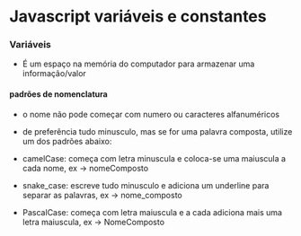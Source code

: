 # Javascript variáveis e constantes

### Variáveis

- É um espaço na memória do computador para armazenar uma informação/valor

#### padrões de nomenclatura

- o nome não pode começar com numero ou caracteres alfanuméricos

- de preferência tudo minusculo, mas se for uma palavra composta, utilize um dos padrões abaixo:

- camelCase: começa com letra minuscula e coloca-se uma maiuscula a cada nome, ex -> nomeComposto

- snake_case: escreve tudo minusculo e adiciona um underline para separar as palavras, ex -> nome_composto

- PascalCase: começa com letra maiuscula e a cada adiciona mais uma letra maiuscula, ex -> NomeComposto

